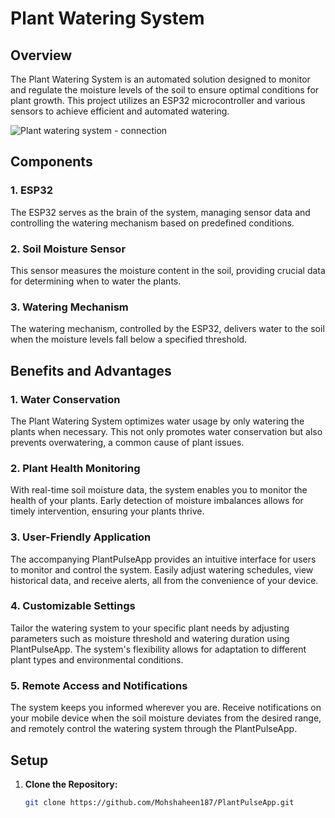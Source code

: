 # Plant Watering System

## Overview

The Plant Watering System is an automated solution designed to monitor and regulate the moisture levels of the soil to ensure optimal conditions for plant growth. This project utilizes an ESP32 microcontroller and various sensors to achieve efficient and automated watering.

![Plant watering system - connection](https://github.com/Mohshaheen187/PlantPulseApp/assets/129731236/d61962ca-199a-4eba-95ab-391816200c55)

## Components

### 1. ESP32

The ESP32 serves as the brain of the system, managing sensor data and controlling the watering mechanism based on predefined conditions.

### 2. Soil Moisture Sensor

This sensor measures the moisture content in the soil, providing crucial data for determining when to water the plants.

### 3. Watering Mechanism

The watering mechanism, controlled by the ESP32, delivers water to the soil when the moisture levels fall below a specified threshold.

## Benefits and Advantages

### 1. Water Conservation

The Plant Watering System optimizes water usage by only watering the plants when necessary. This not only promotes water conservation but also prevents overwatering, a common cause of plant issues.

### 2. Plant Health Monitoring

With real-time soil moisture data, the system enables you to monitor the health of your plants. Early detection of moisture imbalances allows for timely intervention, ensuring your plants thrive.

### 3. User-Friendly Application

The accompanying PlantPulseApp provides an intuitive interface for users to monitor and control the system. Easily adjust watering schedules, view historical data, and receive alerts, all from the convenience of your device.

### 4. Customizable Settings

Tailor the watering system to your specific plant needs by adjusting parameters such as moisture threshold and watering duration using PlantPulseApp. The system's flexibility allows for adaptation to different plant types and environmental conditions.

### 5. Remote Access and Notifications

The system keeps you informed wherever you are. Receive notifications on your mobile device when the soil moisture deviates from the desired range, and remotely control the watering system through the PlantPulseApp.

## Setup

1. **Clone the Repository:**
   ```bash
   git clone https://github.com/Mohshaheen187/PlantPulseApp.git
